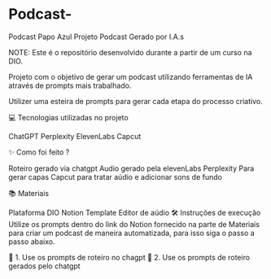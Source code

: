 # Podcast-
Podcast Papo Azul
Projeto Podcast Gerado por I.A.s

NOTE: Este é o repositório desenvolvido durante a partir de um curso na DIO.

Projeto com o objetivo de gerar um podcast utilizando ferramentas de IA através de prompts mais trabalhado.

Utilizer uma esteira de prompts para gerar cada etapa do processo criativo.


💻 Tecnologias utilizadas no projeto

ChatGPT
Perplexity
ElevenLabs
Capcut

✨ Como foi feito ?

Roteiro gerado via chatgpt
Audio gerado pela elevenLabs
Perplexity Para gerar capas
Capcut para tratar aúdio e adicionar sons de fundo

📚 Materiais

Plataforma DIO
Notion Template
Editor de aúdio
🛠️ Instruções de execução
Utilize os prompts dentro do link do Notion fornecido na parte de Materiais para criar um podcast de maneira automatizada, para isso siga o passo a passo abaixo.

🤖 1. Use os prompts de roteiro no chagpt
🤖 2. Use os prompts de roteiro gerados pelo chatgpt

